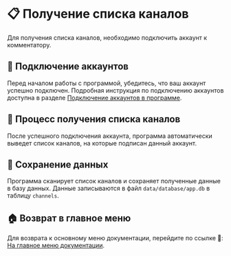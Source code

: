 # 📋 Получение списка каналов

Для получения списка каналов, необходимо подключить аккаунт к комментатору.

## 🔗 Подключение аккаунтов

Перед началом работы с программой, убедитесь, что ваш аккаунт успешно подключен. Подробная инструкция по подключению
аккаунтов доступна в разделе [Подключение аккаунтов в программе](Подключение_аккаунтов_в_программе.md).

## 🔄 Процесс получения списка каналов

После успешного подключения аккаунта, программа автоматически выведет список каналов, на которые подписан данный
аккаунт.

## 💾 Сохранение данных

Программа сканирует список каналов и сохраняет полученные данные в базу данных. Данные записываются в файл
<code>data/database/app.db</code> в таблицу <code>channels</code>.

## 🏠 Возврат в главное меню

Для возврата к основному меню документации, перейдите по ссылке 🔗: [На главное меню документации](doc.md).
